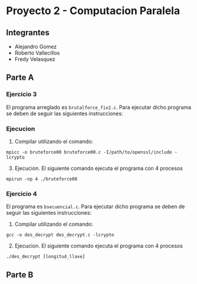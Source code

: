 # Proyecto 2 - Computacion Paralela

## Integrantes 

- Alejandro Gomez
- Roberto Vallecillos
- Fredy Velasquez

## Parte A

### Ejercicio 3

El programa arreglado es `brutalforce_fix2.c`. Para ejecutar dicho programa se deben de seguir las siguientes instrucciones:

### Ejecucion


1. Compilar utilizando el comando:

`mpicc -o bruteforce00 bruteforce00.c -I/path/to/openssl/include -lcrypto`

3. Ejecucion. El siguiente comando ejecuta el programa con 4 procesos 

`mpirun -np 4 ./bruteforce00`

### Ejercicio 4

El programa es `bsecuencial.c`. Para ejecutar dicho programa se deben de seguir las siguientes instrucciones:

1. Compilar utilizando el comando:

`gcc -o des_decrypt des_decrypt.c -lcrypto`

2. Ejecucion. El siguiente comando ejecuta el programa con 4 procesos

`./des_decrypt [longitud_llave]`


## Parte B


